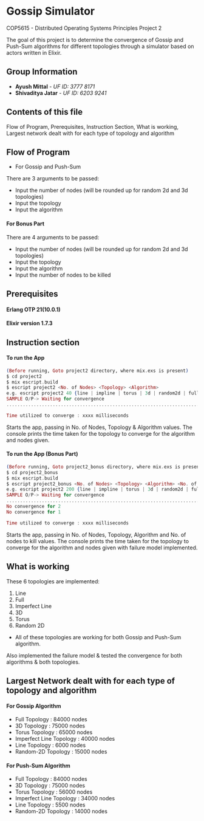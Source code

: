 # Gossip Simulator
COP5615 - Distributed Operating Systems Principles Project 2

The goal of this project is to determine the convergence of Gossip and Push-Sum algorithms for different topologies through a simulator based on actors written in Elixir.

## Group Information
* **Ayush Mittal** - *UF ID: 3777 8171*
* **Shivaditya Jatar** - *UF ID: 6203 9241*

## Contents of this file

Flow of Program, Prerequisites, Instruction Section, What is working, Largest network dealt with for each type of topology and algorithm

## Flow of Program

* For Gossip and Push-Sum

There are 3 arguments to be passed:

* Input the number of nodes (will be rounded up for random 2d and 3d topologies)
* Input the topology
* Input the algorithm


#### For Bonus Part

There are 4 arguments to be passed:
* Input the number of nodes (will be rounded up for random 2d and 3d topologies)
* Input the topology
* Input the algorithm
* Input the number of nodes to be killed


## Prerequisites

#### Erlang OTP 21(10.0.1)
#### Elixir version 1.7.3

## Instruction section

#### To run the App

```elixir
(Before running, Goto project2 directory, where mix.exs is present)
$ cd project2
$ mix escript.build
$ escript project2 <No. of Nodes> <Topology> <Algorithm>
e.g. escript project2 40 {line | impline | torus | 3d | random2d | full } {gossip | push-sum}
SAMPLE O/P-> Waiting for convergence
.................................................................................................................................................................

Time utilized to converge : xxxx milliseconds
```
Starts the app, passing in No. of Nodes, Topology & Algorithm values. The console prints the time taken for the topology to converge for the algorithm and nodes given.

#### To run the App (Bonus Part)
```elixir
(Before running, Goto project2_bonus directory, where mix.exs is present)
$ cd project2_bonus
$ mix escript.build
$ escript project2_bonus <No. of Nodes> <Topology> <Algorithm> <No. of nodes to kill>
e.g. escript project2 200 {line | impline | torus | 3d | random2d | full } {gossip | push-sum} 20
SAMPLE O/P-> Waiting for convergence
.................................................................................................................................................................
No convergence for 2
No convergence for 1

Time utilized to converge : xxxx milliseconds
```
Starts the app, passing in No. of Nodes, Topology, Algorithm and No. of nodes to kill values. The console prints the time taken for the topology to converge for the algorithm and nodes given with failure model implemented.


## What is working

These 6 topologies are implemented:

1. Line
2. Full
3. Imperfect Line
4. 3D
5. Torus
6. Random 2D

* All of these topologies are working for both Gossip and Push-Sum algorithm.

Also implemented the failure model & tested the convergence for both algorithms & both topologies.

## Largest Network dealt with for each type of topology and algorithm

#### For Gossip Algorithm
* Full Topology : 84000 nodes
* 3D Topology : 75000 nodes
* Torus Topology : 65000 nodes
* Imperfect Line Topology : 40000 nodes
* Line Topology : 6000 nodes
* Random-2D Topology : 15000 nodes

#### For Push-Sum Algorithm
* Full Topology : 84000 nodes
* 3D Topology : 75000 nodes
* Torus Topology : 56000 nodes
* Imperfect Line Topology : 34000 nodes
* Line Topology : 5500 nodes
* Random-2D Topology : 14000 nodes
